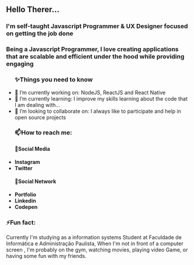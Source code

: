 
<!--
**JVMarks/JVMarks** is a ✨ _special_ ✨ repository because its `README.md` (this file) appears on your GitHub profile.

Here are some ideas to get you started:
- Hi there 👋: ...
- 🔭 I’m currently working on: ...
- 🌱 I’m currently learning: ...
- 👯 I’m looking to collaborate on: ...
- 🤔 I’m looking for help with: ...
- 💬 Ask me about: ...
- 📫 How to reach me: ...
- 😄 Pronouns: ...
- ⚡ Fun fact: ...
-->
<div id="readme" class="Box md js-code-block-container Box--responsive">
    <div class="Box-header d-flex flex-items-center flex-justify-between bg-white border-bottom-0">
      <h2 class="Box-title pr-3">
        Hello Therer...
      </h2>
    </div>
      <div class="Box-body px-5 pb-5">
       <h3>I'm self-taught Javascript Programmer & UX Designer focused on getting the job done</h3>
       <h3>Being a Javascript Programmer, I love creating applications that are scalable and efficient under the hood while providing engaging</h3>

<ul> 
  <h3>✨Things you need to know</h3>
   <li>🔭 I’m currently working on: NodeJS, ReactJS and React Native</li>
   <li>🌱 I’m currently learning: I improve my skills learning about the code that I am dealing with...</li>
   <li>👯 I’m looking to collaborate on: I always like to participate and help in open source projects</li>
</ul>

  <ul>
  <h3>📫How to reach me:</h3>
  <h4>👯Social Media</h4>
    <li><b><a href="https://www.instagram.com/jv.marks/" style="text-decoration:none;">Instagram</a></b></li>
    <li><b><a href="https://twitter.com/marks131" style="text-decoration:none;">Twitter</a></b></li>
  </ul>

 <ul>
  <h4>💬Social Network</h4>
  <li><b><a href="https://jvmarks.github.io/" style="text-decoration:none;">Portfolio</a></b></li>
  <li><b><a href="https://www.linkedin.com/in/jo%C3%A3o-victor-marks-74b26a193/" style="text-decoration:none;">Linkedin</a></b></li>
  <li><b><a href="https://codepen.io/marks_13" style="text-decoration:none;">Codepen</a></b></li>
</ul>
    
<h3>⚡Fun fact:</h3>      
<p>Currently I'm studying as a information systems Student at Faculdade de Informática e Administração Paulista, When I'm not in front of a computer screen , I'm probably on the gym, watching movies, playing video Game, or having some fun with my friends.</p>
